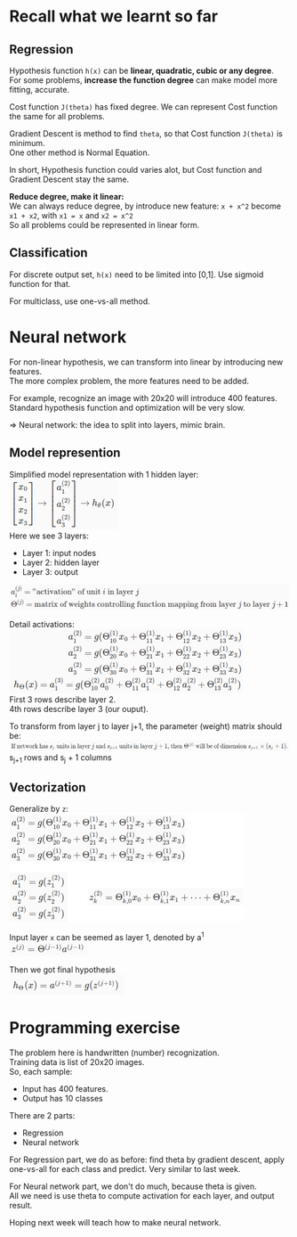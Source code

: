 # Recall what we learnt so far

## Regression

Hypothesis function `h(x)` can be **linear, quadratic, cubic or any degree**.  
For some problems, **increase the function degree** can make model more fitting, accurate.  

Cost function `J(theta)` has fixed degree. We can represent Cost function the same for 
all problems.  

Gradient Descent is method to find `theta`, so that Cost function `J(theta)` is minimum.  
One other method is Normal Equation.  

In short, Hypothesis function could varies alot, but Cost function and Gradient Descent stay the same.  

**Reduce degree, make it linear:**  
We can always reduce degree, by introduce new feature: `x + x^2` become `x1 + x2`, with `x1 = x` and `x2 = x^2`  
So all problems could be represented in linear form.

## Classification

For discrete output set, `h(x)` need to be limited into [0,1]. Use sigmoid function for that.  

For multiclass, use one-vs-all method.  


# Neural network

For non-linear hypothesis, we can transform into linear by introducing new features.  
The more complex problem, the more features need to be added.  

For example, recognize an image with 20x20 will introduce 400 features.  
Standard hypothesis function and optimization will be very slow.  

=> Neural network: the idea to split into layers, mimic brain.

## Model represention

Simplified model representation with 1 hidden layer:  
![](model-1-hidden-layer.png)  
Here we see 3 layers:  
  - Layer 1: input nodes  
  - Layer 2: hidden layer  
  - Layer 3: output  

![](layer-denote.png)  

Detail activations:  
![](activation-detail.png)  
First 3 rows describe layer 2.  
4th rows describe layer 3 (our ouput).  

To transform from layer j to layer j+1, the parameter (weight) matrix should be:  
![](parameter-dimension.png)  
s<sub>j+1</sub> rows and s<sub>j</sub> + 1 columns  

## Vectorization

Generalize by `z`:  
![](vectorization-activation.png)  

Input layer `x` can be seemed as layer 1, denoted by a<sup>1</sup>  
![](input-activation.png)  

Then we got final hypothesis  
![](hypothesis.png)  

# Programming exercise

The problem here is handwritten (number) recognization.  
Training data is list of 20x20 images.  
So, each sample:  
  - Input has 400 features.  
  - Output has 10 classes

There are 2 parts:  
  - Regression  
  - Neural network  

For Regression part, we do as before: find theta by gradient descent, apply one-vs-all for each class and predict. Very similar to last week.  

For Neural network part, we don't do much, because theta is given.  
All we need is use theta to compute activation for each layer, and output result.  

Hoping next week will teach how to make neural network.  